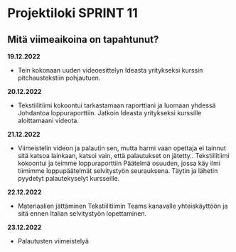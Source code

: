 # Projektiloki SPRINT 11

## Mitä viimeaikoina on tapahtunut? 

**19.12.2022**   
* Tein kokonaan uuden videoesittelyn Ideasta yritykseksi kurssin pitchaustekstiin pohjautuen.   

**20.12.2022**   
* Tekstiilitiimi kokoontui tarkastamaan raporttiani ja luomaan yhdessä Johdantoa loppuraporttiin. Jatkoin Ideasta yritykseksi kurssille aloittamaani videota.   

**21.12.2022**   
* Viimeistelin videon ja palautin sen, mutta harmi vaan opettaja ei tainnut sitä katsoa lainkaan, katsoi vain, että palautukset on jätetty.. Tekstiilitiimi kokoontui ja teimme loppuraporttiin Päätelmä osuuden, jossa käy ilmi tiimimme loppupäätelmät selvitystyön seurauksena. Täytin ja lähetin pyydetyt palautekyselyt kursseille.   

**22.12.2022**   
* Materiaalien jättäminen Tekstiilitiimin Teams kanavalle yhteiskäyttöön ja sitä ennen Italian selvitystyön lopettaminen.   

**23.12.2022**   
* Palautusten viimeistelyä

